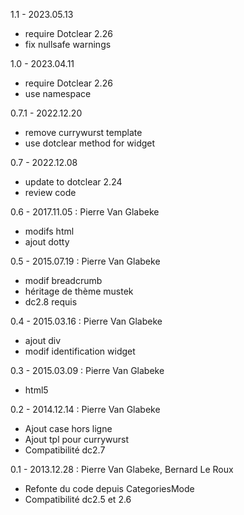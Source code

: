1.1 - 2023.05.13
- require Dotclear 2.26
- fix nullsafe warnings

1.0 - 2023.04.11
- require Dotclear 2.26
- use namespace

0.7.1 - 2022.12.20
- remove currywurst template
- use dotclear method for widget

0.7 - 2022.12.08
- update to dotclear 2.24
- review code

0.6 - 2017.11.05 : Pierre Van Glabeke
- modifs html
- ajout dotty

0.5 - 2015.07.19 : Pierre Van Glabeke
- modif breadcrumb
- héritage de thème mustek
- dc2.8 requis

0.4 - 2015.03.16 : Pierre Van Glabeke
- ajout div
- modif identification widget

0.3 - 2015.03.09 : Pierre Van Glabeke
- html5

0.2 - 2014.12.14 : Pierre Van Glabeke
- Ajout case hors ligne
- Ajout tpl pour currywurst
- Compatibilité dc2.7

0.1 - 2013.12.28 : Pierre Van Glabeke, Bernard Le Roux
- Refonte du code depuis CategoriesMode
- Compatibilité dc2.5 et 2.6